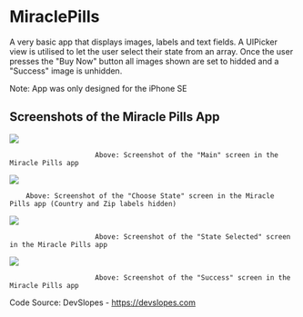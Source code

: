 # MiraclePills

A very basic app that displays images, labels and text fields. A UIPicker view is utilised to let the user select their state from an array. Once the user presses the "Buy Now" button all images shown are set to hidded and a "Success" image is unhidden.

Note: App was only designed for the iPhone SE

## Screenshots of the Miracle Pills App

![](AppScreenShots/MainScreen.png)

                         Above: Screenshot of the "Main" screen in the Miracle Pills app

![](AppScreenShots/ChooseYourStateButtonPressed.png)

        Above: Screenshot of the "Choose State" screen in the Miracle Pills app (Country and Zip labels hidden)

![](AppScreenShots/StateSelected.png)

                         Above: Screenshot of the "State Selected" screen in the Miracle Pills app

![](AppScreenShots/HideAllLabels.png)

                         Above: Screenshot of the "Success" screen in the Miracle Pills app

Code Source: DevSlopes - https://devslopes.com
